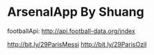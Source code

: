 # ArsenalApp By Shuang

footballApi: http://api.football-data.org/index

http://bit.ly/29ParisMessi
http://bit.ly/29ParisOzil